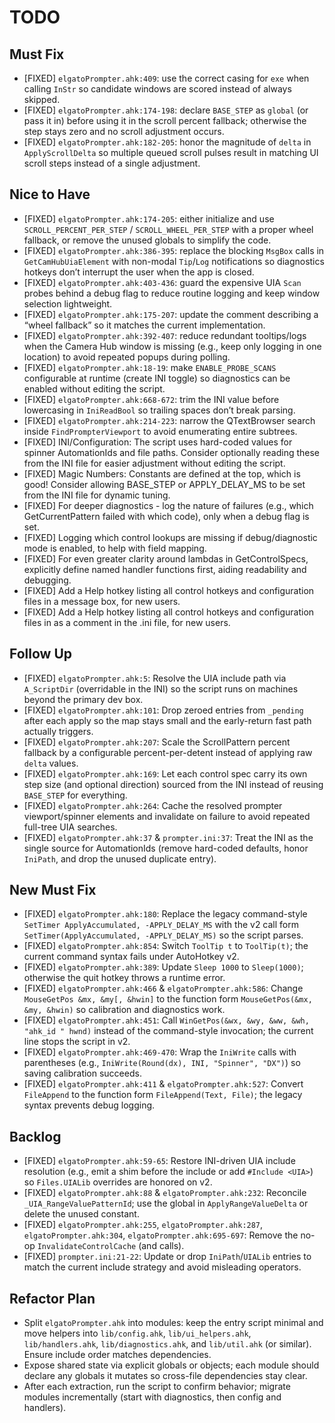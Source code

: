 # TODO

## Must Fix
- [FIXED] `elgatoPrompter.ahk:409`: use the correct casing for `exe` when calling `InStr` so candidate windows are scored instead of always skipped.
- [FIXED] `elgatoPrompter.ahk:174-198`: declare `BASE_STEP` as `global` (or pass it in) before using it in the scroll percent fallback; otherwise the step stays zero and no scroll adjustment occurs.
- [FIXED] `elgatoPrompter.ahk:182-205`: honor the magnitude of `delta` in `ApplyScrollDelta` so multiple queued scroll pulses result in matching UI scroll steps instead of a single adjustment.

## Nice to Have
- [FIXED] `elgatoPrompter.ahk:174-205`: either initialize and use `SCROLL_PERCENT_PER_STEP` / `SCROLL_WHEEL_PER_STEP` with a proper wheel fallback, or remove the unused globals to simplify the code.
- [FIXED] `elgatoPrompter.ahk:386-395`: replace the blocking `MsgBox` calls in `GetCamHubUiaElement` with non-modal `Tip`/`Log` notifications so diagnostics hotkeys don’t interrupt the user when the app is closed.
- [FIXED] `elgatoPrompter.ahk:403-436`: guard the expensive UIA `Scan` probes behind a debug flag to reduce routine logging and keep window selection lightweight.
- [FIXED] `elgatoPrompter.ahk:175-207`: update the comment describing a “wheel fallback” so it matches the current implementation.
- [FIXED] `elgatoPrompter.ahk:392-407`: reduce redundant tooltips/logs when the Camera Hub window is missing (e.g., keep only logging in one location) to avoid repeated popups during polling.
- [FIXED] `elgatoPrompter.ahk:18-19`: make `ENABLE_PROBE_SCANS` configurable at runtime (create INI toggle) so diagnostics can be enabled without editing the script.
- [FIXED] `elgatoPrompter.ahk:668-672`: trim the INI value before lowercasing in `IniReadBool` so trailing spaces don’t break parsing.
- [FIXED] `elgatoPrompter.ahk:214-223`: narrow the QTextBrowser search inside `FindPrompterViewport` to avoid enumerating entire subtrees.
- [FIXED] INI/Configuration: The script uses hard-coded values for spinner AutomationIds and file paths. Consider optionally reading these from the INI file for easier adjustment without editing the script.
- [FIXED] Magic Numbers: Constants are defined at the top, which is good! Consider allowing BASE_STEP or APPLY_DELAY_MS to be set from the INI file for dynamic tuning.
- [FIXED] For deeper diagnostics - log the nature of failures (e.g., which GetCurrentPattern failed with which code), only when a debug flag is set.
- [FIXED] Logging which control lookups are missing if debug/diagnostic mode is enabled, to help with field mapping.
- [FIXED] For even greater clarity around lambdas in GetControlSpecs, explicitly define named handler functions first, aiding readability and debugging.
- [FIXED] Add a Help hotkey listing all control hotkeys and configuration files in a message box, for new users.
- [FIXED] Add a Help hotkey listing all control hotkeys and configuration files in as a comment in the .ini file, for new users.

## Follow Up
- [FIXED] `elgatoPrompter.ahk:5`: Resolve the UIA include path via `A_ScriptDir` (overridable in the INI) so the script runs on machines beyond the primary dev box.
- [FIXED] `elgatoPrompter.ahk:101`: Drop zeroed entries from `_pending` after each apply so the map stays small and the early-return fast path actually triggers.
- [FIXED] `elgatoPrompter.ahk:207`: Scale the ScrollPattern percent fallback by a configurable percent-per-detent instead of applying raw `delta` values.
- [FIXED] `elgatoPrompter.ahk:169`: Let each control spec carry its own step size (and optional direction) sourced from the INI instead of reusing `BASE_STEP` for everything.
- [FIXED] `elgatoPrompter.ahk:264`: Cache the resolved prompter viewport/spinner elements and invalidate on failure to avoid repeated full-tree UIA searches.
- [FIXED] `elgatoPrompter.ahk:37` & `prompter.ini:37`: Treat the INI as the single source for AutomationIds (remove hard-coded defaults, honor `IniPath`, and drop the unused duplicate entry).

## New Must Fix
- [FIXED] `elgatoPrompter.ahk:180`: Replace the legacy command-style `SetTimer ApplyAccumulated, -APPLY_DELAY_MS` with the v2 call form `SetTimer(ApplyAccumulated, -APPLY_DELAY_MS)` so the script parses.
- [FIXED] `elgatoPrompter.ahk:854`: Switch `ToolTip t` to `ToolTip(t)`; the current command syntax fails under AutoHotkey v2.
- [FIXED] `elgatoPrompter.ahk:389`: Update `Sleep 1000` to `Sleep(1000)`; otherwise the quit hotkey throws a runtime error.
- [FIXED] `elgatoPrompter.ahk:466` & `elgatoPrompter.ahk:586`: Change `MouseGetPos &mx, &my[, &hwin]` to the function form `MouseGetPos(&mx, &my, &hwin)` so calibration and diagnostics work.
- [FIXED] `elgatoPrompter.ahk:451`: Call `WinGetPos(&wx, &wy, &ww, &wh, "ahk_id " hwnd)` instead of the command-style invocation; the current line stops the script in v2.
- [FIXED] `elgatoPrompter.ahk:469-470`: Wrap the `IniWrite` calls with parentheses (e.g., `IniWrite(Round(dx), INI, "Spinner", "DX")`) so saving calibration succeeds.
- [FIXED] `elgatoPrompter.ahk:411` & `elgatoPrompter.ahk:527`: Convert `FileAppend` to the function form `FileAppend(Text, File)`; the legacy syntax prevents debug logging.

## Backlog
- [FIXED] `elgatoPrompter.ahk:59-65`: Restore INI-driven UIA include resolution (e.g., emit a shim before the include or add `#Include <UIA>`) so `Files.UIALib` overrides are honored on v2.
- [FIXED] `elgatoPrompter.ahk:88` & `elgatoPrompter.ahk:232`: Reconcile `_UIA_RangeValuePatternId`; use the global in `ApplyRangeValueDelta` or delete the unused constant.
- [FIXED] `elgatoPrompter.ahk:255`, `elgatoPrompter.ahk:287`, `elgatoPrompter.ahk:304`, `elgatoPrompter.ahk:695-697`: Remove the no-op `InvalidateControlCache` (and calls).
- [FIXED] `prompter.ini:21-22`: Update or drop `IniPath`/`UIALib` entries to match the current include strategy and avoid misleading operators.

## Refactor Plan
- Split `elgatoPrompter.ahk` into modules: keep the entry script minimal and move helpers into `lib/config.ahk`, `lib/ui_helpers.ahk`, `lib/handlers.ahk`, `lib/diagnostics.ahk`, and `lib/util.ahk` (or similar). Ensure include order matches dependencies.
- Expose shared state via explicit globals or objects; each module should declare any globals it mutates so cross-file dependencies stay clear.
- After each extraction, run the script to confirm behavior; migrate modules incrementally (start with diagnostics, then config and handlers).
